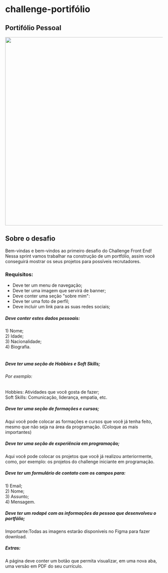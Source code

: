 # challenge-portifólio
<h2>Portifólio Pessoal</h2>

<p align="center" >
     <img width="600" heigth="600" src="https://user-images.githubusercontent.com/101413385/168887837-b6d26532-6782-48dc-92eb-e48bf6c57a15.png">
</p>

<h2>Sobre o desafio </h2>
Bem-vindas e bem-vindos ao primeiro desafio do Challenge Front End!<br>
Nessa sprint vamos trabalhar na construção de um portfólio, assim você conseguirá mostrar os seus projetos para possíveis recrutadores. <br>

<h3>Requisitos:</h3>
<ul>
   <li>Deve ter um menu de navegação;</li>
   <li>Deve ter uma imagem que servirá de banner;</li>
   <li>Deve conter uma seção "sobre mim":</li>
   <li>Deve ter uma foto de perfil;</li>
   <li> Deve incluir um link para as suas redes sociais;</li>
   </ul>
   
 <h5>Deve conter estes dados pessoais: </h5>
     1) Nome; <br>
     2) Idade;<br>
     3) Nacionalidade;<br>
     4) Biografia.<br>     

<br>
<h5>Deve ter uma seção de Hobbies e Soft Skills;</h5> 
<h6>Por exemplo:</h6>
Hobbies: Atividades que você gosta de fazer;<br>
Soft Skills: Comunicação, liderança, empatia, etc.<br>

<h5>Deve ter uma seção de formações e cursos;</h5> 
Aqui você pode colocar as formações e cursos que você já tenha feito, mesmo que não seja na área da programação. (Coloque as mais importantes)

<h5>Deve ter uma seção de experiência em programação;</h5>
Aqui você pode colocar os projetos que você já realizou anteriormente, como, por exemplo: os projetos do challenge iniciante em programação.
 
<h5>Deve ter um formulário de contato com os campos para:</h5> 
    1) Email;<br>
    2) Nome;<br>
    3) Assunto;<br>
    4) Mensagem.<br>


<h5>Deve ter um rodapé com as informações da pessoa que desenvolveu o portfólio;</h5>
Importante:Todas as imagens estarão disponíveis no Figma para fazer download.

<h5>Extras:</h5>
A página deve conter um botão que permita visualizar, em uma nova aba, uma versão em PDF do seu currículo.
